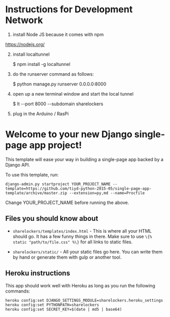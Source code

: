 # Instructions for Development Network

1) install Node JS because it comes with npm

https://nodejs.org/

2) install localtunnel

    $ npm install -g localtunnel

3) do the runserver command as follows:

    $ python manage.py runserver 0.0.0.0:8000

4) open up a new terminal window and start the local tunnel

    $ lt --port 8000 --subdomain sharelockers

5) plug in the Arduino / RasPi


# Welcome to your new Django single-page app project!

This template will ease your way in building a single-page app backed by a Django API.

To use this template, run:

```
django-admin.py startproject YOUR_PROJECT_NAME --template=https://github.com/tiyd-python-2015-05/single-page-app-template/archive/master.zip --extension=py,md --name=Procfile
```

Change YOUR_PROJECT_NAME before running the above.

## Files you should know about

* `sharelockers/templates/index.html` - This is where all your HTML should go. It has a few funny things in there. Make sure to use `\{% static "path/to/file.css" %\}` for all links to static files.

* `sharelockers/static/` - All your static files go here. You can write them by hand or generate them with gulp or another tool.

## Heroku instructions

This app should work well with Heroku as long as you run the following commands:

```
heroku config:set DJANGO_SETTINGS_MODULE=sharelockers.heroku_settings
heroku config:set PYTHONPATH=sharelockers
heroku config:set SECRET_KEY=$(date | md5 | base64)
```
